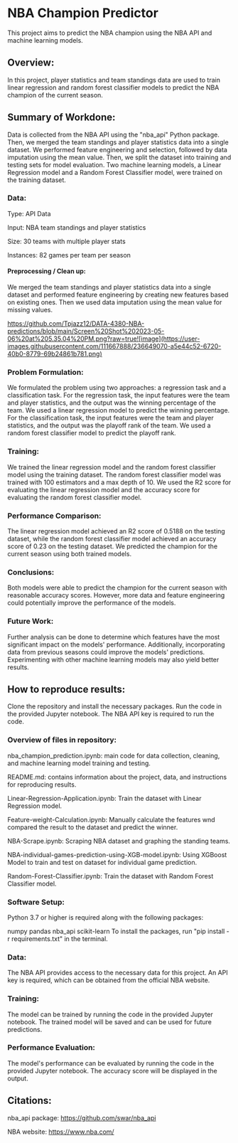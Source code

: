 # NBA Champion Predictor

This project aims to predict the NBA champion using the NBA API and machine learning models. 

## Overview:

In this project, player statistics and team standings data are used to train linear regression and random forest classifier models to predict the NBA champion of the current season.

## Summary of Workdone:

 Data is collected from the NBA API using the "nba_api" Python package. Then, we merged the team standings and player statistics data into a single dataset. We performed feature engineering and selection, followed by data imputation using the mean value. Then, we split the dataset into training and testing sets for model evaluation.
Two machine learning models, a Linear Regression model and a Random Forest Classifier model, were trained on the training dataset.
                  
### Data:

Type: API Data

Input: NBA team standings and player statistics

Size: 30 teams with multiple player stats

Instances: 82 games per team per season

#### Preprocessing / Clean up:

We merged the team standings and player statistics data into a single dataset and performed feature engineering by creating new features based on existing ones. Then we used data imputation using the mean value for missing values.

https://github.com/Tpjazz12/DATA-4380-NBA-predictions/blob/main/Screen%20Shot%202023-05-06%20at%205.35.04%20PM.png?raw=true![image](https://user-images.githubusercontent.com/111667888/236649070-a5e44c52-6720-40b0-8779-69b24861b781.png)


### Problem Formulation:

We formulated the problem using two approaches: a regression task and a classification task. For the regression task, the input features were the team and player statistics, and the output was the winning percentage of the team. We used a linear regression model to predict the winning percentage. For the classification task, the input features were the team and player statistics, and the output was the playoff rank of the team. We used a random forest classifier model to predict the playoff rank.

### Training:

We trained the linear regression model and the random forest classifier model using the training dataset. The random forest classifier model was trained with 100 estimators and a max depth of 10. We used the R2 score for evaluating the linear regression model and the accuracy score for evaluating the random forest classifier model.

### Performance Comparison:

The linear regression model achieved an R2 score of 0.5188 on the testing dataset, while the random forest classifier model achieved an accuracy score of 0.23 on the testing dataset. We predicted the champion for the current season using both trained models.


### Conclusions:

Both models were able to predict the champion for the current season with reasonable accuracy scores. However, more data and feature engineering could potentially improve the performance of the models.

### Future Work:

Further analysis can be done to determine which features have the most significant impact on the models' performance. Additionally, incorporating data from previous seasons could improve the models' predictions. Experimenting with other machine learning models may also yield better results.
## How to reproduce results:

Clone the repository and install the necessary packages. Run the code in the provided Jupyter notebook. The NBA API key is required to run the code.

### Overview of files in repository:

nba_champion_prediction.ipynb: main code for data collection, cleaning, and machine learning model training and testing.

README.md: contains information about the project, data, and instructions for reproducing results.

Linear-Regression-Application.ipynb: Train the dataset with Linear Regression model.

Feature-weight-Calculation.ipynb: Manually calculate the features wnd compared the result to the dataset and predict the winner.

NBA-Scrape.ipynb: Scraping NBA dataset and graphing the standing teams.

NBA-individual-games-prediction-using-XGB-model.ipynb: Using XGBoost Model to train and test on dataset for individual game prediction.

Random-Forest-Classifier.ipynb: Train the dataset with Random Forest Classifier model.


### Software Setup:

Python 3.7 or higher is required along with the following packages:

numpy
pandas
nba_api
scikit-learn
To install the packages, run "pip install -r requirements.txt" in the terminal.

### Data:

The NBA API provides access to the necessary data for this project. An API key is required, which can be obtained from the official NBA website.

### Training:

The model can be trained by running the code in the provided Jupyter notebook. The trained model will be saved and can be used for future predictions.

### Performance Evaluation:

The model's performance can be evaluated by running the code in the provided Jupyter notebook. The accuracy score will be displayed in the output.

## Citations:

nba_api package: https://github.com/swar/nba_api

NBA website: https://www.nba.com/






